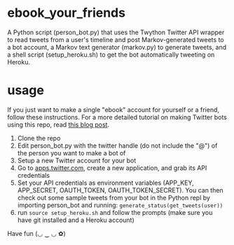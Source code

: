 # ebook_your_friends

A Python script (person_bot.py) that uses the Twython Twitter API wrapper to read tweets from a user's timeline and post Markov-generated tweets to a bot account, a Markov text generator (markov.py) to generate tweets, and a shell script (setup_heroku.sh) to get the bot automatically tweeting on Heroku.

# usage

If you just want to make a single "ebook" account for yourself or a friend, follow these instructions. For a more detailed tutorial on making Twitter bots using this repo, read [this blog post](http://programmingforwitches.tumblr.com/post/110169568366/ebook-your-friends).

1. Clone the repo
2. Edit person_bot.py with the twitter handle (do not include the "@") of the person you want to make a bot of
3. Setup a new Twitter account for your bot
4. Go to [apps.twitter.com](https://apps.twitter.com/), create a new application, and grab its API credentials
5. Set your API credentials as environment variables (APP_KEY, APP_SECRET, OAUTH_TOKEN, OAUTH_TOKEN_SECRET). You can then check out some sample tweets from your bot in the Python repl by importing person_bot and running: ```generate_status(get_tweets(user))```
6. run ```source setup_heroku.sh``` and follow the prompts (make sure you have git installed and a Heroku account)

Have fun (◡ ‿ ◡ ✿)

